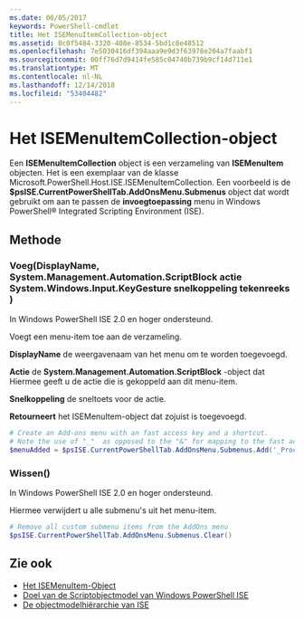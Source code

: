 ```yaml
---
ms.date: 06/05/2017
keywords: PowerShell-cmdlet
title: Het ISEMenuItemCollection-object
ms.assetid: 0c0f5484-3320-408e-8534-5bd1c8e48512
ms.openlocfilehash: 7e5030416df394aaa9e9d3f63978e204a7faabf1
ms.sourcegitcommit: 00ff76d7d9414fe585c04740b739b9cf14d711e1
ms.translationtype: MT
ms.contentlocale: nl-NL
ms.lasthandoff: 12/14/2018
ms.locfileid: "53404482"
---
```

# <a name="the-isemenuitemcollection-object"></a>Het ISEMenuItemCollection-object

Een **ISEMenuItemCollection** object is een verzameling van **ISEMenuItem** objecten. Het is een exemplaar van de klasse Microsoft.PowerShell.Host.ISE.ISEMenuItemCollection. Een voorbeeld is de **$psISE.CurrentPowerShellTab.AddOnsMenu.Submenus** object dat wordt gebruikt om aan te passen de **invoegtoepassing** menu in Windows PowerShell® Integrated Scripting Environment (ISE).

## <a name="method"></a>Methode

### <a name="addstring-displayname-systemmanagementautomationscriptblock-action-systemwindowsinputkeygesture-shortcut-"></a>Voeg\(DisplayName, System.Management.Automation.ScriptBlock actie System.Windows.Input.KeyGesture snelkoppeling tekenreeks \)

In Windows PowerShell ISE 2.0 en hoger ondersteund.

Voegt een menu-item toe aan de verzameling.

**DisplayName** de weergavenaam van het menu om te worden toegevoegd.

**Actie** de **System.Management.Automation.ScriptBlock** -object dat Hiermee geeft u de actie die is gekoppeld aan dit menu-item.

**Snelkoppeling** de sneltoets voor de actie.

**Retourneert** het ISEMenuItem-object dat zojuist is toegevoegd.

```powershell
# Create an Add-ons menu with an fast access key and a shortcut.
# Note the use of "_"  as opposed to the "&" for mapping to the fast access key letter for the menu item.
$menuAdded = $psISE.CurrentPowerShellTab.AddOnsMenu.Submenus.Add('_Process', {Get-Process}, 'Alt+P')
```

### <a name="clear"></a>Wissen\(\)

In Windows PowerShell ISE 2.0 en hoger ondersteund.

Hiermee verwijdert u alle submenu's uit het menu-item.

```powershell
# Remove all custom submenu items from the AddOns menu
$psISE.CurrentPowerShellTab.AddOnsMenu.Submenus.Clear()
```

## <a name="see-also"></a>Zie ook

- [Het ISEMenuItem-Object](The-ISEMenuItem-Object.md)
- [Doel van de Scriptobjectmodel van Windows PowerShell ISE](Purpose-of-the-Windows-PowerShell-ISE-Scripting-Object-Model.md)
- [De objectmodelhiërarchie van ISE](The-ISE-Object-Model-Hierarchy.md)